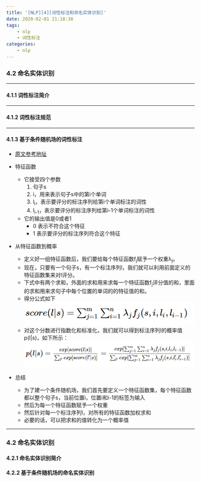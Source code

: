 ```yaml
---
title: '[NLP][4][词性标注和命名实体识别]'
date: 2020-02-01 21:18:38
tags:
    - nlp
    - 词性标注
categories:
    - nlp
---
```


### 4.2 命名实体识别

---
#### 4.1.1 词性标注简介

---
#### 4.1.2 词性标注规范

---
#### 4.1.3 基于条件随机场的词性标注

- [原文参考地址](https://www.jianshu.com/p/55755fc649b1)

- 特征函数
    - 它接受四个参数
        1. 句子s
        2. i，用来表示句子s中的第i个单词
        3. l<sub>i</sub>，表示要评分的标注序列给第i个单词标注的词性
        4. l<sub>i-1</sub>，表示要评分的标注序列给第i-1个单词标注的词性
    - 它的输出值是0或者1
        - 0 表示不符合这个特征
        - 1 表示要评分的标注序列符合这个特征

- 从特征函数到概率
    - 定义好一组特征函数后，我们要给每个特征函数f<sub>j</sub>赋予一个权重λ<sub>j</sub>。
    - 现在，只要有一个句子s，有一个标注序列l，我们就可以利用前面定义的特征函数集来对l评分。
    - 下式中有两个求和，外面的求和用来求每一个特征函数f<sub>j</sub>评分值的和，里面的求和用来求句子中每个位置的单词的的特征值的和。
    - 得分公式如下  
    ![](NLP-4-词性标注和命名实体识别/score.png)
    - 对这个分数进行指数化和标准化，我们就可以得到标注序列l的概率值p(l|s)，如下所示：  
    ![](NLP-4-词性标注和命名实体识别/p.png)

- 总结
    - 为了建一个条件随机场，我们首先要定义一个特征函数集，每个特征函数都以整个句子s，当前位置i，位置i和i-1的标签为输入
    - 然后为每一个特征函数赋予一个权重
    - 然后针对每一个标注序列l，对所有的特征函数加权求和
    - 必要的话，可以把求和的值转化为一个概率值
    
---

### 4.2 命名实体识别
#### 4.2.1 命名实体识别简介
#### 4.2.2 基于条件随机场的命名实体识别

